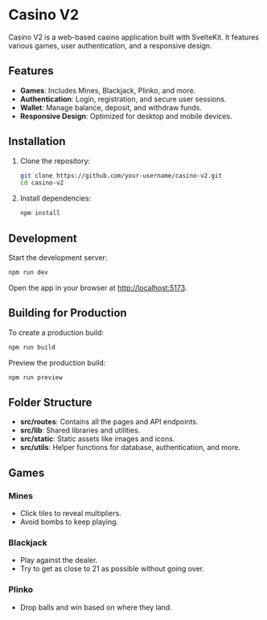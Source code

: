 # Casino V2

Casino V2 is a web-based casino application built with SvelteKit. It features various games, user authentication, and a responsive design.

## Features

- **Games**: Includes Mines, Blackjack, Plinko, and more.
- **Authentication**: Login, registration, and secure user sessions.
- **Wallet**: Manage balance, deposit, and withdraw funds.
- **Responsive Design**: Optimized for desktop and mobile devices.

## Installation

1. Clone the repository:

   ```bash
   git clone https://github.com/your-username/casino-v2.git
   cd casino-v2
   ```

2. Install dependencies:
   ```bash
   npm install
   ```

## Development

Start the development server:

```bash
npm run dev
```

Open the app in your browser at [http://localhost:5173](http://localhost:5173).

## Building for Production

To create a production build:

```bash
npm run build
```

Preview the production build:

```bash
npm run preview
```

## Folder Structure

- **src/routes**: Contains all the pages and API endpoints.
- **src/lib**: Shared libraries and utilities.
- **src/static**: Static assets like images and icons.
- **src/utils**: Helper functions for database, authentication, and more.

## Games

### Mines

- Click tiles to reveal multipliers.
- Avoid bombs to keep playing.

### Blackjack

- Play against the dealer.
- Try to get as close to 21 as possible without going over.

### Plinko

- Drop balls and win based on where they land.